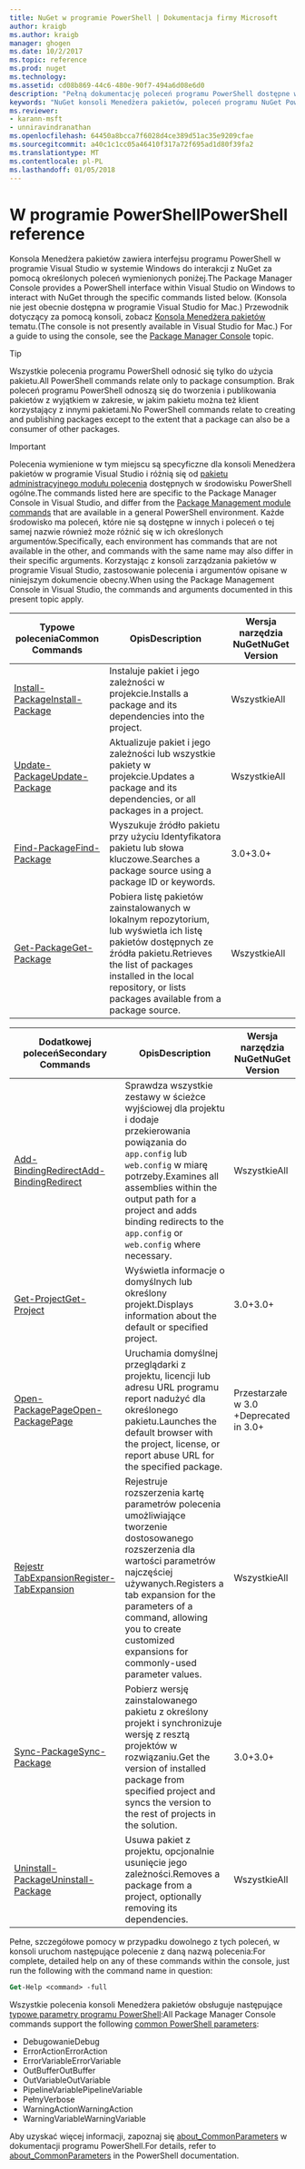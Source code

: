 ```yaml
---
title: NuGet w programie PowerShell | Dokumentacja firmy Microsoft
author: kraigb
ms.author: kraigb
manager: ghogen
ms.date: 10/2/2017
ms.topic: reference
ms.prod: nuget
ms.technology: 
ms.assetid: cd08b869-44c6-480e-90f7-494a6d08e6d0
description: "Pełną dokumentację poleceń programu PowerShell dostępne w konsoli Menedżera pakietów NuGet w programie Visual Studio."
keywords: "NuGet konsoli Menedżera pakietów, poleceń programu NuGet Powershell NuGet w programie PowerShell"
ms.reviewer:
- karann-msft
- unniravindranathan
ms.openlocfilehash: 64450a8bcca7f6028d4ce389d51ac35e9209cfae
ms.sourcegitcommit: a40c1c1cc05a46410f317a72f695ad1d80f39fa2
ms.translationtype: MT
ms.contentlocale: pl-PL
ms.lasthandoff: 01/05/2018
---
```

# <a name="powershell-reference"></a><span data-ttu-id="33dd5-104">W programie PowerShell</span><span class="sxs-lookup"><span data-stu-id="33dd5-104">PowerShell reference</span></span>

<span data-ttu-id="33dd5-105">Konsola Menedżera pakietów zawiera interfejsu programu PowerShell w programie Visual Studio w systemie Windows do interakcji z NuGet za pomocą określonych poleceń wymienionych poniżej.</span><span class="sxs-lookup"><span data-stu-id="33dd5-105">The Package Manager Console provides a PowerShell interface within Visual Studio on Windows to interact with NuGet through the specific commands listed below.</span></span> <span data-ttu-id="33dd5-106">(Konsola nie jest obecnie dostępna w programie Visual Studio for Mac.) Przewodnik dotyczący za pomocą konsoli, zobacz [Konsola Menedżera pakietów](../tools/package-manager-console.md) tematu.</span><span class="sxs-lookup"><span data-stu-id="33dd5-106">(The console is not presently available in Visual Studio for Mac.) For a guide to using the console, see the [Package Manager Console](../tools/package-manager-console.md) topic.</span></span>

> [!Tip]
> <span data-ttu-id="33dd5-107">Wszystkie polecenia programu PowerShell odnosić się tylko do użycia pakietu.</span><span class="sxs-lookup"><span data-stu-id="33dd5-107">All PowerShell commands relate only to package consumption.</span></span> <span data-ttu-id="33dd5-108">Brak poleceń programu PowerShell odnoszą się do tworzenia i publikowania pakietów z wyjątkiem w zakresie, w jakim pakietu można też klient korzystający z innymi pakietami.</span><span class="sxs-lookup"><span data-stu-id="33dd5-108">No PowerShell commands relate to creating and publishing packages except to the extent that a package can also be a consumer of other packages.</span></span>

> [!Important]
> <span data-ttu-id="33dd5-109">Polecenia wymienione w tym miejscu są specyficzne dla konsoli Menedżera pakietów w programie Visual Studio i różnią się od [pakietu administracyjnego modułu polecenia](/powershell/module/packagemanagement/?view=powershell-6) dostępnych w środowisku PowerShell ogólne.</span><span class="sxs-lookup"><span data-stu-id="33dd5-109">The commands listed here are specific to the Package Manager Console in Visual Studio, and differ from the [Package Management module commands](/powershell/module/packagemanagement/?view=powershell-6) that are available in a general PowerShell environment.</span></span> <span data-ttu-id="33dd5-110">Każde środowisko ma poleceń, które nie są dostępne w innych i poleceń o tej samej nazwie również może różnić się w ich określonych argumentów.</span><span class="sxs-lookup"><span data-stu-id="33dd5-110">Specifically, each environment has commands that are not available in the other, and commands with the same name may also differ in their specific arguments.</span></span> <span data-ttu-id="33dd5-111">Korzystając z konsoli zarządzania pakietów w programie Visual Studio, zastosowanie polecenia i argumentów opisane w niniejszym dokumencie obecny.</span><span class="sxs-lookup"><span data-stu-id="33dd5-111">When using the Package Management Console in Visual Studio, the commands and arguments documented in this present topic apply.</span></span>

| <span data-ttu-id="33dd5-112">Typowe polecenia</span><span class="sxs-lookup"><span data-stu-id="33dd5-112">Common Commands</span></span> | <span data-ttu-id="33dd5-113">Opis</span><span class="sxs-lookup"><span data-stu-id="33dd5-113">Description</span></span> | <span data-ttu-id="33dd5-114">Wersja narzędzia NuGet</span><span class="sxs-lookup"><span data-stu-id="33dd5-114">NuGet Version</span></span> |
| --- | --- | --- |
| [<span data-ttu-id="33dd5-115">Install-Package</span><span class="sxs-lookup"><span data-stu-id="33dd5-115">Install-Package</span></span>](ps-ref-install-package.md) | <span data-ttu-id="33dd5-116">Instaluje pakiet i jego zależności w projekcie.</span><span class="sxs-lookup"><span data-stu-id="33dd5-116">Installs a package and its dependencies into the project.</span></span> | <span data-ttu-id="33dd5-117">Wszystkie</span><span class="sxs-lookup"><span data-stu-id="33dd5-117">All</span></span> |
| [<span data-ttu-id="33dd5-118">Update-Package</span><span class="sxs-lookup"><span data-stu-id="33dd5-118">Update-Package</span></span>](ps-ref-update-package.md) | <span data-ttu-id="33dd5-119">Aktualizuje pakiet i jego zależności lub wszystkie pakiety w projekcie.</span><span class="sxs-lookup"><span data-stu-id="33dd5-119">Updates a package and its dependencies, or all packages in a project.</span></span> | <span data-ttu-id="33dd5-120">Wszystkie</span><span class="sxs-lookup"><span data-stu-id="33dd5-120">All</span></span> |
| [<span data-ttu-id="33dd5-121">Find-Package</span><span class="sxs-lookup"><span data-stu-id="33dd5-121">Find-Package</span></span>](ps-ref-find-package.md) | <span data-ttu-id="33dd5-122">Wyszukuje źródło pakietu przy użyciu Identyfikatora pakietu lub słowa kluczowe.</span><span class="sxs-lookup"><span data-stu-id="33dd5-122">Searches a package source using a package ID or keywords.</span></span> | <span data-ttu-id="33dd5-123">3.0+</span><span class="sxs-lookup"><span data-stu-id="33dd5-123">3.0+</span></span> |
| [<span data-ttu-id="33dd5-124">Get-Package</span><span class="sxs-lookup"><span data-stu-id="33dd5-124">Get-Package</span></span>](ps-ref-get-package.md) | <span data-ttu-id="33dd5-125">Pobiera listę pakietów zainstalowanych w lokalnym repozytorium, lub wyświetla ich listę pakietów dostępnych ze źródła pakietu.</span><span class="sxs-lookup"><span data-stu-id="33dd5-125">Retrieves the list of packages installed in the local repository, or lists packages available from a package source.</span></span> | <span data-ttu-id="33dd5-126">Wszystkie</span><span class="sxs-lookup"><span data-stu-id="33dd5-126">All</span></span> |

| <span data-ttu-id="33dd5-127">Dodatkowej poleceń</span><span class="sxs-lookup"><span data-stu-id="33dd5-127">Secondary Commands</span></span> | <span data-ttu-id="33dd5-128">Opis</span><span class="sxs-lookup"><span data-stu-id="33dd5-128">Description</span></span> | <span data-ttu-id="33dd5-129">Wersja narzędzia NuGet</span><span class="sxs-lookup"><span data-stu-id="33dd5-129">NuGet Version</span></span> |
| --- | --- | --- |
| [<span data-ttu-id="33dd5-130">Add-BindingRedirect</span><span class="sxs-lookup"><span data-stu-id="33dd5-130">Add-BindingRedirect</span></span>](ps-ref-add-bindingredirect.md) | <span data-ttu-id="33dd5-131">Sprawdza wszystkie zestawy w ścieżce wyjściowej dla projektu i dodaje przekierowania powiązania do `app.config` lub `web.config` w miarę potrzeby.</span><span class="sxs-lookup"><span data-stu-id="33dd5-131">Examines all assemblies within the output path for a project and adds binding redirects to the `app.config` or `web.config` where necessary.</span></span> | <span data-ttu-id="33dd5-132">Wszystkie</span><span class="sxs-lookup"><span data-stu-id="33dd5-132">All</span></span> |
| [<span data-ttu-id="33dd5-133">Get-Project</span><span class="sxs-lookup"><span data-stu-id="33dd5-133">Get-Project</span></span>](ps-ref-get-project.md) | <span data-ttu-id="33dd5-134">Wyświetla informacje o domyślnych lub określony projekt.</span><span class="sxs-lookup"><span data-stu-id="33dd5-134">Displays information about the default or specified project.</span></span> | <span data-ttu-id="33dd5-135">3.0+</span><span class="sxs-lookup"><span data-stu-id="33dd5-135">3.0+</span></span> |
| [<span data-ttu-id="33dd5-136">Open-PackagePage</span><span class="sxs-lookup"><span data-stu-id="33dd5-136">Open-PackagePage</span></span>](ps-ref-open-packagepage.md) | <span data-ttu-id="33dd5-137">Uruchamia domyślnej przeglądarki z projektu, licencji lub adresu URL programu report nadużyć dla określonego pakietu.</span><span class="sxs-lookup"><span data-stu-id="33dd5-137">Launches the default browser with the project, license, or report abuse URL for the specified package.</span></span> | <span data-ttu-id="33dd5-138">Przestarzałe w 3.0 +</span><span class="sxs-lookup"><span data-stu-id="33dd5-138">Deprecated in 3.0+</span></span> |
| [<span data-ttu-id="33dd5-139">Rejestr TabExpansion</span><span class="sxs-lookup"><span data-stu-id="33dd5-139">Register-TabExpansion</span></span>](ps-ref-register-tabexpansion.md) | <span data-ttu-id="33dd5-140">Rejestruje rozszerzenia kartę parametrów polecenia umożliwiające tworzenie dostosowanego rozszerzenia dla wartości parametrów najczęściej używanych.</span><span class="sxs-lookup"><span data-stu-id="33dd5-140">Registers a tab expansion for the parameters of a command, allowing you to create customized expansions for commonly-used parameter values.</span></span> | <span data-ttu-id="33dd5-141">Wszystkie</span><span class="sxs-lookup"><span data-stu-id="33dd5-141">All</span></span> |
| [<span data-ttu-id="33dd5-142">Sync-Package</span><span class="sxs-lookup"><span data-stu-id="33dd5-142">Sync-Package</span></span>](ps-ref-sync-package.md) | <span data-ttu-id="33dd5-143">Pobierz wersję zainstalowanego pakietu z określony projekt i synchronizuje wersję z resztą projektów w rozwiązaniu.</span><span class="sxs-lookup"><span data-stu-id="33dd5-143">Get the version of installed package from specified project and syncs the version to the rest of projects in the solution.</span></span> | <span data-ttu-id="33dd5-144">3.0+</span><span class="sxs-lookup"><span data-stu-id="33dd5-144">3.0+</span></span> |
| [<span data-ttu-id="33dd5-145">Uninstall-Package</span><span class="sxs-lookup"><span data-stu-id="33dd5-145">Uninstall-Package</span></span>](ps-ref-uninstall-package.md) | <span data-ttu-id="33dd5-146">Usuwa pakiet z projektu, opcjonalnie usunięcie jego zależności.</span><span class="sxs-lookup"><span data-stu-id="33dd5-146">Removes a package from a project, optionally removing its dependencies.</span></span> | <span data-ttu-id="33dd5-147">Wszystkie</span><span class="sxs-lookup"><span data-stu-id="33dd5-147">All</span></span> |

<span data-ttu-id="33dd5-148">Pełne, szczegółowe pomocy w przypadku dowolnego z tych poleceń, w konsoli uruchom następujące polecenie z daną nazwą polecenia:</span><span class="sxs-lookup"><span data-stu-id="33dd5-148">For complete, detailed help on any of these commands within the console, just run the following with the command name in question:</span></span>

```ps
Get-Help <command> -full
```

<span data-ttu-id="33dd5-149">Wszystkie polecenia konsoli Menedżera pakietów obsługuje następujące [typowe parametry programu PowerShell](http://go.microsoft.com/fwlink/?LinkID=113216):</span><span class="sxs-lookup"><span data-stu-id="33dd5-149">All Package Manager Console commands support the following [common PowerShell parameters](http://go.microsoft.com/fwlink/?LinkID=113216):</span></span>

- <span data-ttu-id="33dd5-150">Debugowanie</span><span class="sxs-lookup"><span data-stu-id="33dd5-150">Debug</span></span>
- <span data-ttu-id="33dd5-151">ErrorAction</span><span class="sxs-lookup"><span data-stu-id="33dd5-151">ErrorAction</span></span>
- <span data-ttu-id="33dd5-152">ErrorVariable</span><span class="sxs-lookup"><span data-stu-id="33dd5-152">ErrorVariable</span></span>
- <span data-ttu-id="33dd5-153">OutBuffer</span><span class="sxs-lookup"><span data-stu-id="33dd5-153">OutBuffer</span></span>
- <span data-ttu-id="33dd5-154">OutVariable</span><span class="sxs-lookup"><span data-stu-id="33dd5-154">OutVariable</span></span>
- <span data-ttu-id="33dd5-155">PipelineVariable</span><span class="sxs-lookup"><span data-stu-id="33dd5-155">PipelineVariable</span></span>
- <span data-ttu-id="33dd5-156">Pełny</span><span class="sxs-lookup"><span data-stu-id="33dd5-156">Verbose</span></span>
- <span data-ttu-id="33dd5-157">WarningAction</span><span class="sxs-lookup"><span data-stu-id="33dd5-157">WarningAction</span></span>
- <span data-ttu-id="33dd5-158">WarningVariable</span><span class="sxs-lookup"><span data-stu-id="33dd5-158">WarningVariable</span></span>

<span data-ttu-id="33dd5-159">Aby uzyskać więcej informacji, zapoznaj się [about_CommonParameters](http://go.microsoft.com/fwlink/?LinkID=113216) w dokumentacji programu PowerShell.</span><span class="sxs-lookup"><span data-stu-id="33dd5-159">For details, refer to [about_CommonParameters](http://go.microsoft.com/fwlink/?LinkID=113216) in the PowerShell documentation.</span></span>
